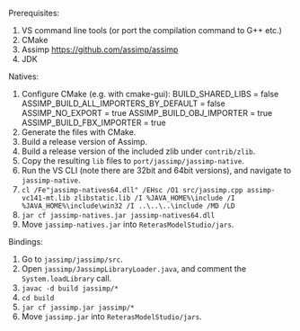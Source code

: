 Prerequisites:
1. VS command line tools (or port the compilation command to G++ etc.)
2. CMake
3. Assimp https://github.com/assimp/assimp
4. JDK

Natives:
1. Configure CMake (e.g. with cmake-gui):
    BUILD_SHARED_LIBS = false
    ASSIMP_BUILD_ALL_IMPORTERS_BY_DEFAULT = false
    ASSIMP_NO_EXPORT = true
    ASSIMP_BUILD_OBJ_IMPORTER = true
    ASSIMP_BUILD_FBX_IMPORTER = true
2. Generate the files with CMake.
3. Build a release version of Assimp.
4. Build a release version of the included zlib under `contrib/zlib`.
5. Copy the resulting `lib` files to `port/jassimp/jassimp-native`.
6. Run the VS CLI (note there are 32bit and 64bit versions), and navigate to `jassimp-native`.
7. `cl /Fe"jassimp-natives64.dll" /EHsc /O1 src/jassimp.cpp assimp-vc141-mt.lib zlibstatic.lib /I %JAVA_HOME%\include /I %JAVA_HOME%\include\win32 /I ..\..\..\include /MD /LD`
8. `jar cf jassimp-natives.jar jassimp-natives64.dll`
9. Move `jassimp-natives.jar` into `ReterasModelStudio/jars`.

Bindings:
1. Go to `jassimp/jassimp/src`.
2. Open `jassimp/JassimpLibraryLoader.java`, and comment the `System.loadLibrary` call.
2. `javac -d build jassimp/*`
3. `cd build`
4. `jar cf jassimp.jar jassimp/*`
5. Move `jassimp.jar` into `ReterasModelStudio/jars`.
